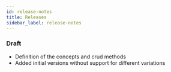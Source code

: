 ```yaml
---
id: release-notes
title: Releases
sidebar_label: release-notes
---
```



### Draft

- Definition of the concepts and crud methods
- Added initial versions without support for different variations